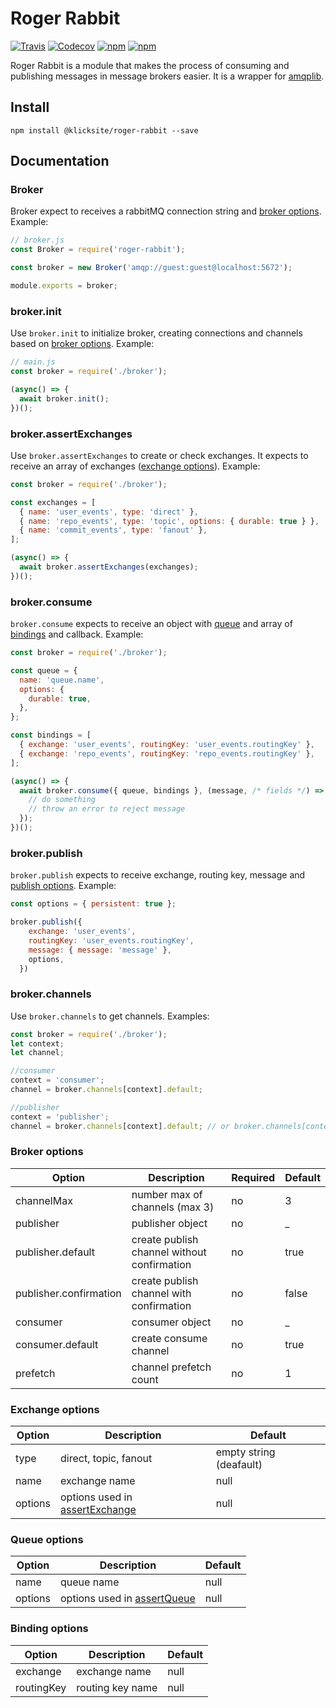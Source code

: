 # Roger Rabbit

[![Travis](https://img.shields.io/travis/klickpages/roger-rabbit.svg?style=flat-square)](https://travis-ci.org/klickpages/roger-rabbit/builds)
[![Codecov](https://img.shields.io/codecov/c/github/klickpages/roger-rabbit.svg?style=flat-square)](https://codecov.io/gh/klickpages/roger-rabbit/)
[![npm](https://img.shields.io/npm/v/@klicksite/roger-rabbit.svg?style=flat-square)](https://www.npmjs.com/package/@klicksite/roger-rabbit)
[![npm](https://img.shields.io/npm/dt/@klicksite/roger-rabbit.svg?style=flat-square)](https://www.npmjs.com/package/@klicksite/roger-rabbit)

Roger Rabbit is a module that makes the process of consuming and publishing messages in message brokers easier. It is a wrapper for [amqplib](https://www.squaremobius.net/amqp.node/).

## Install

```shell
npm install @klicksite/roger-rabbit --save
```

## Documentation

### Broker

Broker expect to receives a rabbitMQ connection string and [broker options](#broker-options). Example:

```javascript
// broker.js
const Broker = require('roger-rabbit');

const broker = new Broker('amqp://guest:guest@localhost:5672');

module.exports = broker;
```

### broker.init

Use `broker.init` to initialize broker, creating connections and channels based on [broker options](#broker-options). Example:

```javascript
// main.js
const broker = require('./broker');

(async() => {
  await broker.init();
})();
```

### broker.assertExchanges

Use `broker.assertExchanges` to create or check exchanges. It expects to receive an array of exchanges ([exchange options](#exchange-options)). Example:

```javascript
const broker = require('./broker');

const exchanges = [
  { name: 'user_events', type: 'direct' },
  { name: 'repo_events', type: 'topic', options: { durable: true } },
  { name: 'commit_events', type: 'fanout' },
];

(async() => {
  await broker.assertExchanges(exchanges);
})();
```

### broker.consume

`broker.consume` expects to receive an object with [queue](#queue-options) and array of [bindings](#binding-options) and callback. Example:

```javascript
const broker = require('./broker');

const queue = {
  name: 'queue.name',
  options: {
    durable: true,
  },
};

const bindings = [
  { exchange: 'user_events', routingKey: 'user_events.routingKey' },
  { exchange: 'repo_events', routingKey: 'repo_events.routingKey' },
];

(async() => {
  await broker.consume({ queue, bindings }, (message, /* fields */) => {
    // do something
    // throw an error to reject message
  });
})();
```

### broker.publish

`broker.publish` expects to receive exchange, routing key, message and [publish options](https://www.squaremobius.net/amqp.node/channel_api.html#channel_publish). Example:

```javascript
const options = { persistent: true };

broker.publish({
    exchange: 'user_events',
    routingKey: 'user_events.routingKey',
    message: { message: 'message' },
    options,
  })
```

### broker.channels

Use `broker.channels` to get channels. Examples:

```javascript
const broker = require('./broker');
let context;
let channel;

//consumer
context = 'consumer';
channel = broker.channels[context].default;

//publisher
context = 'publisher';
channel = broker.channels[context].default; // or broker.channels[context].confirmation;
```

### Broker options

| Option                  | Description                                 | Required  | Default |
| ------------------------|---------------------------------------------|-----------|---------|
| channelMax              | number max of channels (max 3)              | no        | 3       |
| publisher               | publisher object                            | no        | _       |
| publisher.default       | create publish channel without confirmation | no        | true    |
| publisher.confirmation  | create publish channel with confirmation    | no        | false   |
| consumer                | consumer object                             | no        | _       |
| consumer.default        | create consume channel                      | no        | true    |
| prefetch                | channel prefetch count                      | no        | 1       |

### Exchange options

| Option  | Description                                                                                                     | Default                 |
| --------|-----------------------------------------------------------------------------------------------------------------|-------------------------|
| type    | direct, topic, fanout                                                                                           | empty string (deafault) |
| name    | exchange name                                                                                                   | null                    |
| options | options used in [assertExchange](http://www.squaremobius.net/amqp.node/channel_api.html#channel_assertExchange) | null                    |

### Queue options

| Option  | Description                                                                                               | Default |
| --------|-----------------------------------------------------------------------------------------------------------|---------|
| name    | queue name                                                                                                | null    |
| options | options used in [assertQueue](http://www.squaremobius.net/amqp.node/channel_api.html#channel_assertQueue) | null    |

### Binding options

| Option     | Description      | Default |
| -----------|------------------|---------|
| exchange   | exchange name    | null    |
| routingKey | routing key name | null    |
